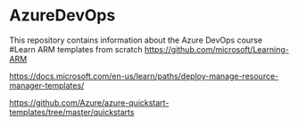 # AzureDevOps
This repository contains information about the Azure DevOps course
#Learn  ARM templates from scratch
https://github.com/microsoft/Learning-ARM

https://docs.microsoft.com/en-us/learn/paths/deploy-manage-resource-manager-templates/

https://github.com/Azure/azure-quickstart-templates/tree/master/quickstarts
